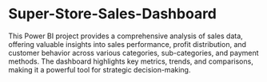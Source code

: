 # Super-Store-Sales-Dashboard
This Power BI project provides a comprehensive analysis of sales data, offering valuable insights into sales performance, profit distribution, and customer behavior across various categories, sub-categories, and payment methods. The dashboard highlights key metrics, trends, and comparisons, making it a powerful tool for strategic decision-making.
